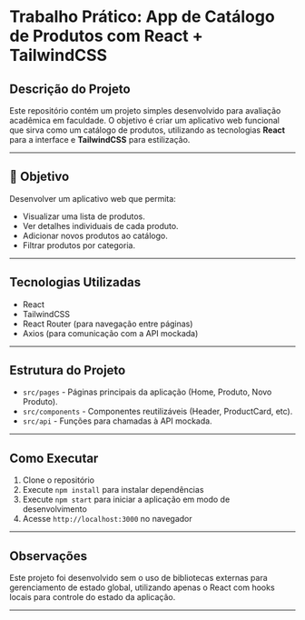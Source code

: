 # Trabalho Prático: App de Catálogo de Produtos com React + TailwindCSS

## Descrição do Projeto

Este repositório contém um projeto simples desenvolvido para avaliação acadêmica em faculdade. O objetivo é criar um aplicativo web funcional que sirva como um catálogo de produtos, utilizando as tecnologias **React** para a interface e **TailwindCSS** para estilização.

---

## 🎯 Objetivo

Desenvolver um aplicativo web que permita:

- Visualizar uma lista de produtos.
- Ver detalhes individuais de cada produto.
- Adicionar novos produtos ao catálogo.
- Filtrar produtos por categoria.

---

## Tecnologias Utilizadas

- React
- TailwindCSS
- React Router (para navegação entre páginas)
- Axios (para comunicação com a API mockada)

---

## Estrutura do Projeto

- `src/pages` - Páginas principais da aplicação (Home, Produto, Novo Produto).
- `src/components` - Componentes reutilizáveis (Header, ProductCard, etc).
- `src/api` - Funções para chamadas à API mockada.

---

## Como Executar

1. Clone o repositório
2. Execute `npm install` para instalar dependências
3. Execute `npm start` para iniciar a aplicação em modo de desenvolvimento
4. Acesse `http://localhost:3000` no navegador

---

## Observações

Este projeto foi desenvolvido sem o uso de bibliotecas externas para gerenciamento de estado global, utilizando apenas o React com hooks locais para controle do estado da aplicação.

---


